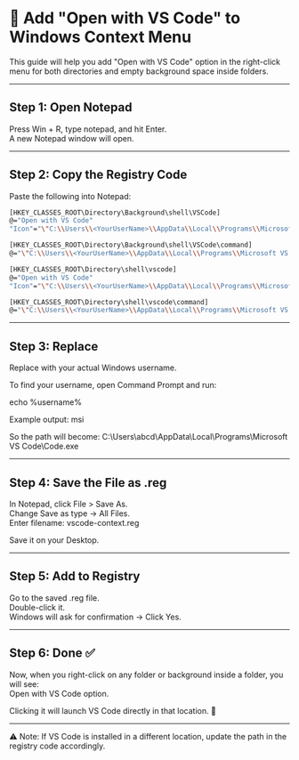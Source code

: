 # 📌 Add "Open with VS Code" to Windows Context Menu

This guide will help you add "Open with VS Code" option in the right-click menu for both directories and empty background space inside folders.

------------------------------------------------------------

## Step 1: Open Notepad
Press Win + R, type notepad, and hit Enter.  
A new Notepad window will open.

------------------------------------------------------------

## Step 2: Copy the Registry Code
Paste the following into Notepad:

```bash
[HKEY_CLASSES_ROOT\Directory\Background\shell\VSCode]
@="Open with VS Code"
"Icon"="\"C:\\Users\\<YourUserName>\\AppData\\Local\\Programs\\Microsoft VS Code\\Code.exe\""

[HKEY_CLASSES_ROOT\Directory\Background\shell\VSCode\command]
@="\"C:\\Users\\<YourUserName>\\AppData\\Local\\Programs\\Microsoft VS Code\\Code.exe\" \"%V\""

[HKEY_CLASSES_ROOT\Directory\shell\vscode]
@="Open with VS Code"
"Icon"="\"C:\\Users\\<YourUserName>\\AppData\\Local\\Programs\\Microsoft VS Code\\Code.exe\""

[HKEY_CLASSES_ROOT\Directory\shell\vscode\command]
@="\"C:\\Users\\<YourUserName>\\AppData\\Local\\Programs\\Microsoft VS Code\\Code.exe\" \"%1\""
```
------------------------------------------------------------

## Step 3: Replace <YourUserName>
Replace <YourUserName> with your actual Windows username.

To find your username, open Command Prompt and run:

echo %username%

Example output:
msi

So the path will become:
C:\Users\abcd\AppData\Local\Programs\Microsoft VS Code\Code.exe

------------------------------------------------------------

## Step 4: Save the File as .reg
In Notepad, click File > Save As.  
Change Save as type → All Files.  
Enter filename:
vscode-context.reg

Save it on your Desktop.

------------------------------------------------------------

## Step 5: Add to Registry
Go to the saved .reg file.  
Double-click it.  
Windows will ask for confirmation → Click Yes.

------------------------------------------------------------

## Step 6: Done ✅
Now, when you right-click on any folder or background inside a folder, you will see:  
Open with VS Code option.  

Clicking it will launch VS Code directly in that location. 🎉

------------------------------------------------------------

⚠️ Note: If VS Code is installed in a different location, update the path in the registry code accordingly.
